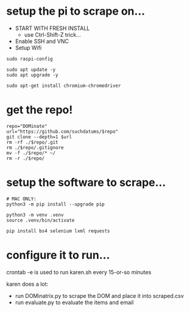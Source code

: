 # setup the pi to scrape on...

- START WITH FRESH INSTALL
    - use Ctrl-Shift-Z trick...
- Enable SSH and VNC
- Setup Wifi


```
sudo raspi-config

sudo apt update -y
sudo apt upgrade -y

sudo apt-get install chromium-chromedriver
```

# get the repo!
```
repo="DOMinate"
url="https://github.com/suchdatums/$repo"
git clone --depth=1 $url
rm -rf ./$repo/.git
rm ./$repo/.gitignore
mv -f ./$repo/* ~/
rm -r ./$repo/
```

# setup the software to scrape... 
```
# MAC ONLY:
python3 -m pip install --upgrade pip

python3 -m venv .venv
source .venv/bin/activate

pip install bs4 selenium lxml requests
```

# configure it to run...

crontab -e is used to run karen.sh every 15-or-so minutes

karen does a lot:

- run DOMinatrix.py to scrape the DOM and place it into scraped.csv
- run evaluate.py to evaluate the items and email



